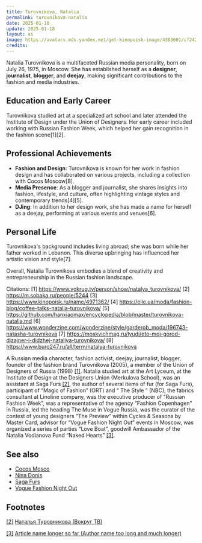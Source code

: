 ```yaml
---
title: Turovnikova, Natalia
permalink: turovnikova-natalia
date: 2025-01-10
update: 2025-01-18
layout: ai
image: https://avatars.mds.yandex.net/get-kinopoisk-image/4303601/cf242e33-986b-42fc-bfa0-416422d89297/220x330
credits:
---
```


Natalia Turovnikova is a multifaceted Russian media personality, born on July 26, 1975, in Moscow. She has established herself as a **designer**, **journalist**, **blogger**, and **deejay**, making significant contributions to the fashion and media industries.

## Education and Early Career
Turovnikova studied art at a specialized art school and later attended the Institute of Design under the Union of Designers. Her early career included working with Russian Fashion Week, which helped her gain recognition in the fashion scene[1][2].

## Professional Achievements
- **Fashion and Design**: Turovnikova is known for her work in fashion design and has collaborated on various projects, including a collection with Cocos Moscow[8].
- **Media Presence**: As a blogger and journalist, she shares insights into fashion, lifestyle, and culture, often highlighting vintage styles and contemporary trends[4][5].
- **DJing**: In addition to her design work, she has made a name for herself as a deejay, performing at various events and venues[6].

## Personal Life
Turovnikova's background includes living abroad; she was born while her father worked in Lebanon. This diverse upbringing has influenced her artistic vision and style[7].

Overall, Natalia Turovnikova embodies a blend of creativity and entrepreneurship in the Russian fashion landscape.

Citations:
[1] https://www.vokrug.tv/person/show/natalya_turovnikova/
[2] https://m.sobaka.ru/people/5244
[3] https://www.kinopoisk.ru/name/4971362/
[4] https://elle.ua/moda/fashion-blog/coffee-talks-natalia-turovnikova/
[5] https://github.com/hanxiaomax/encyclopedia/blob/master/turovnikova-natalia.md
[6] https://www.wonderzine.com/wonderzine/style/garderob_moda/196743-natasha-turovnikova
[7] https://moskvichmag.ru/lyudi/eto-moj-gorod-dizajner-i-didzhej-nataliya-turovnikova/
[8] https://www.buro247.ru/all/term/natalya-turovnikova


A Russian media character, fashion activist, deejay, journalist, blogger, founder of the fashion brand Turovnikova (2005), a member of the Union of Designers of Russia (1998) <span id="a1">[\[1\]](#f1)</span>. Natalia studied art at the Art Lyceum, at the Institute of Design at the Designers Union (Merkulova School), was an assistant at Saga Furs <span id="a2">[\[2\]](#f2)</span>, the author of several items of fur (for Saga Furs), participant of “Magic of Fashion” (ORT) and “ The Style ” (NBC), the fabrics consultant at Linoline company, was the executive producer of “Russian Fashion Week”, was a representative of the agency “Fashion Copenhagen” in Russia, led the heading The Muse in Vogue Russia, was the curator of the contest of young designers “The Preview” within Cycles & Seasons by Master Card, advisor for “Vogue Fashion Night Out” events in Moscow, was organized a series of parties “Love Boat”, goodwill Ambassador of the Natalia Vodianova Fund “Naked Hearts” <span id="a3">[\[3\]](#f3)</span>.

## See also

+ [Cocos Mosco](cocos-moscow)
+ [Nina Donis](page-template)
+ [Saga Furs](page-template)
+ [Vogue Fashion Night Out](page-template)

## Footnotes

[[2]](#a2) <span id="f2"></span> [Наталья Туровникова (Вокруг ТВ)](http://www.vokrug.tv/person/show/natalya_turovnikova/)

[[3]](#a3) <span id="f3"></span> [Article name longer so far (Author name too long and much longer)](http://example.net/article)
